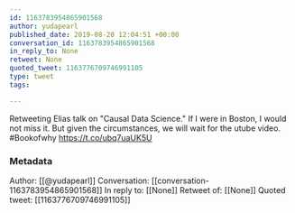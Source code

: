 ```yaml
---
id: 1163783954865901568
author: yudapearl
published_date: 2019-08-20 12:04:51 +00:00
conversation_id: 1163783954865901568
in_reply_to: None
retweet: None
quoted_tweet: 1163776709746991105
type: tweet
tags:

---
```


Retweeting Elias talk on "Causal Data Science." If I were in Boston, I would not miss it. But given the circumstances, we will wait for the utube video. #Bookofwhy https://t.co/ubq7uaUK5U

### Metadata

Author: [[@yudapearl]]
Conversation: [[conversation-1163783954865901568]]
In reply to: [[None]]
Retweet of: [[None]]
Quoted tweet: [[1163776709746991105]]
